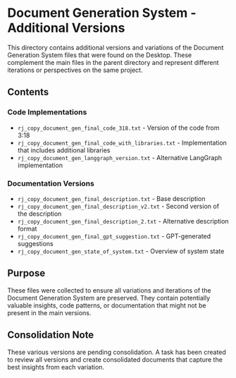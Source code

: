 # Document Generation System - Additional Versions

This directory contains additional versions and variations of the Document Generation System files that were found on the Desktop. These complement the main files in the parent directory and represent different iterations or perspectives on the same project.

## Contents

### Code Implementations
- `rj_copy_document_gen_final_code_318.txt` - Version of the code from 3:18
- `rj_copy_document_gen_final_code_with_libraries.txt` - Implementation that includes additional libraries
- `rj_copy_document_gen_langgraph_version.txt` - Alternative LangGraph implementation

### Documentation Versions
- `rj_copy_document_gen_final_description.txt` - Base description
- `rj_copy_document_gen_final_description_v2.txt` - Second version of the description
- `rj_copy_document_gen_final_description_2.txt` - Alternative description format
- `rj_copy_document_gen_final_gpt_suggestion.txt` - GPT-generated suggestions
- `rj_copy_document_gen_state_of_system.txt` - Overview of system state

## Purpose

These files were collected to ensure all variations and iterations of the Document Generation System are preserved. They contain potentially valuable insights, code patterns, or documentation that might not be present in the main versions.

## Consolidation Note

These various versions are pending consolidation. A task has been created to review all versions and create consolidated documents that capture the best insights from each variation.